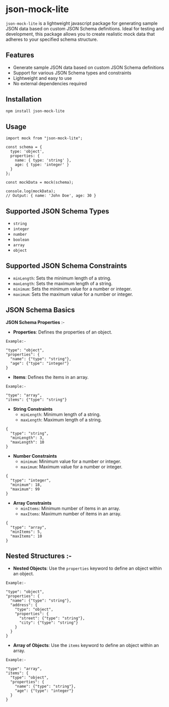 # json-mock-lite

`json-mock-lite` is a lightweight javascript package for generating sample JSON data based on custom JSON Schema definitions. Ideal for testing and development, this package allows you to create realistic mock data that adheres to your specified schema structure.

## Features

* Generate sample JSON data based on custom JSON Schema definitions
* Support for various JSON Schema types and constraints
* Lightweight and easy to use
* No external dependencies required

## Installation

```bash
npm install json-mock-lite
```

## Usage

```
import mock from "json-mock-lite";

const schema = {
  type: 'object',
  properties: {
    name: { type: 'string' },
    age: { type: 'integer' }
  }
};

const mockData = mock(schema);

console.log(mockData);
// Output: { name: 'John Doe', age: 30 }
```


## Supported JSON Schema Types
- `string`
- `integer`
- `number`
- `boolean`
- `array`
- `object`

## Supported JSON Schema Constraints
- `minLength`: Sets the minimum length of a string.
- `maxLength`: Sets the maximum length of a string.
- `minimum`: Sets the minimum value for a number or integer.
- `maximum`: Sets the maximum value for a number or integer.

## JSON Schema Basics

**JSON Schema Properties** :-

- **Properties**: Defines the properties of an object.
```
Example:-

"type": "object",
"properties": {
  "name": {"type": "string"},
  "age": {"type": "integer"}
}
```
- **Items**: Defines the items in an array.

```
Example:-

"type": "array",
"items": {"type": "string"}
```

- **String Constraints**
    - `minLength`: Minimum length of a string.
    - `maxLength`: Maximum length of a string.

```
{
  "type": "string",
  "minLength": 3,
  "maxLength": 10
}
```

- **Number Constraints**
   - `minimum`: Minimum value for a number or integer.
   - `maximum`: Maximum value for a number or integer.

```
{
  "type": "integer",
  "minimum": 18,
  "maximum": 99
}
```

- **Array Constraints**
  - `minItems`: Minimum number of items in an array.
  - `maxItems`: Maximum number of items in an array.

```
{
  "type": "array",
  "minItems": 5,
  "maxItems": 10
}
```

## Nested Structures :-

- **Nested Objects**: Use the `properties` keyword to define an object within an object.
```
Example:-

"type": "object",
"properties": {
  "name": {"type": "string"},
  "address": {
    "type": "object",
    "properties": {
      "street": {"type": "string"},
      "city": {"type": "string"}
    }
  }
}
```
- **Array of Objects**: Use the `items` keyword to define an object within an array.

```
Example:-

"type": "array",
"items": {
  "type": "object",
  "properties": {
    "name": {"type": "string"},
    "age": {"type": "integer"}
  }
}
```

